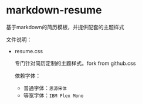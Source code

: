 # markdown-resume
基于markdown的简历模板，并提供配套的主题样式

文件说明：

- resume.css

    专门针对简历定制的主题样式。fork from github.css

    依赖字体：

    - 普通字体：`思源宋体`
    - 等宽字体：`IBM Plex Mono`
